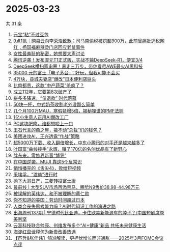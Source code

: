 # 2025-03-23

共 31 条

<!-- BEGIN 36KR -->
<!-- 最后更新时间 2025-03-23 05:09:55 +0800 -->
1. [元宝“粘”不过豆包](https://36kr.com/p/3213021906177157)
1. [9点1氪｜网易云向李荣浩致歉；司马南偷税被罚超900万，此前曾痛批逃税网红；杨国福麻辣烫门店回应老鼠事件](https://36kr.com/p/3216170301115265)
1. [女性最羞耻的秘密，她想要大声讨论](https://36kr.com/p/3201102852586888)
1. [腾讯逆袭！发布混元T1正式版，实战不输DeepSeek-R1，便宜3/4](https://36kr.com/p/3216256675957891)
1. [DeepSeek横扫家电圈！暴走三万步，带你看尽AWE最火AI黑科技](https://36kr.com/p/3215793369844872)
1. [35000 元的富士「电子茅台」：好玩，但我可能不会买](https://36kr.com/p/3216904958512005)
1. [4万块，县城夫妻店“爆改”日本便利店巨头](https://36kr.com/p/3216802604534661)
1. [比肉都贵，这款“中产蔬菜”杀疯了？](https://36kr.com/p/3216750583893129)
1. [成立112年，它要第8次破产了](https://36kr.com/p/3216798506912902)
1. [拼多多降速，“仅退款” 时代落幕](https://36kr.com/p/3216112004769287)
1. [50块一杯，中式奶茶收割老外没那么简单](https://36kr.com/p/3216733147188361)
1. [几个月100万MAU，寒假猛增5倍，揭秘狸谱的PMF法则](https://36kr.com/p/3201257003125121)
1. [1亿小生意人正用AI爆改工厂](https://36kr.com/p/3216093999162626)
1. [PC这块肥肉，谁都想咬上一口](https://36kr.com/p/3216134376295559)
1. [王石代言的燕之屋，撬不动“总裁”们的钱包？](https://36kr.com/p/3216807673013760)
1. [美团进攻AI，王兴透露“作战”策略](https://36kr.com/p/3216881632168836)
1. [超5000万下载、收入翻倍增长，中东小腾讯的对手还是越来越多了](https://36kr.com/p/3215959362800519)
1. [叶国富“曲线接手”永辉，赚了170亿的名创优品有了新野心](https://36kr.com/p/3216992984059015)
1. [胖东来，零售界新晋“博导”](https://36kr.com/p/3216060367653764)
1. [在中国逆袭，MUJI 靠这5个反常识](https://36kr.com/p/3215687346899848)
1. [悄悄播完的《舌尖4》，败给短视频](https://36kr.com/p/3216030542171016)
1. [采埃孚，“渡劫”进行时](https://36kr.com/p/3216700022738052)
1. [抛下大哥日产，三菱转投富士康](https://36kr.com/p/3216699894254720)
1. [最前线 | 大型SUV市场再添黑马，腾势N9售价38.98-44.98万元](https://36kr.com/p/3217054143827076)
1. [被误解的英伟达，和不被理解的黄仁勋](https://36kr.com/p/3216908791532424)
1. [你不知道的美国：劳动时间超过日本](https://36kr.com/p/3216699321797766)
1. [人类会丧失思考能力吗？AI时代知识工作的演进之路](https://36kr.com/p/3210529182844035)
1. [出海周刊137期 | 宁德时代比亚迪，卡住欧美新能源车的脖子？/中国短剧席卷美利坚](https://36kr.com/p/3216193873283973)
1. [云澎科技联合帅康、创维发布多个“AI+健康”新品 共拓未来健康生活](https://36kr.com/p/3215896307239812)
1. [海淀红盘诠释何为新贵改善热选](https://36kr.com/p/3217437869067396)
1. [【芦哲&张佳炜】鸽派解读，更担忧增长而非通胀——2025年3月FOMC会议点评](https://36kr.com/p/3215722078505856)
<!-- END 36KR -->